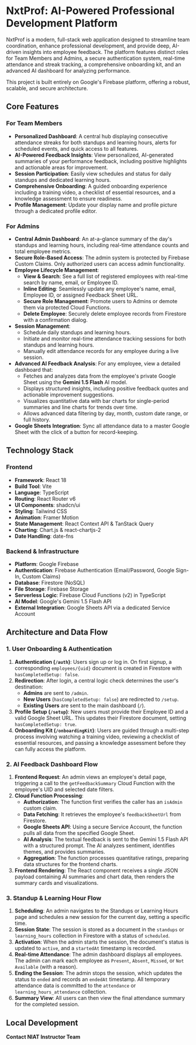 # NxtProf: AI-Powered Professional Development Platform

NxtProf is a modern, full-stack web application designed to streamline team coordination, enhance professional development, and provide deep, AI-driven insights into employee feedback. The platform features distinct roles for Team Members and Admins, a secure authentication system, real-time attendance and streak tracking, a comprehensive onboarding kit, and an advanced AI dashboard for analyzing performance.

This project is built entirely on Google's Firebase platform, offering a robust, scalable, and secure architecture.

## Core Features

### For Team Members

- **Personalized Dashboard**: A central hub displaying consecutive attendance streaks for both standups and learning hours, alerts for scheduled events, and quick access to all features.
- **AI-Powered Feedback Insights**: View personalized, AI-generated summaries of your performance feedback, including positive highlights and actionable areas for improvement.
- **Session Participation**: Easily view schedules and status for daily standups and dedicated learning hours.
- **Comprehensive Onboarding**: A guided onboarding experience including a training video, a checklist of essential resources, and a knowledge assessment to ensure readiness.
- **Profile Management**: Update your display name and profile picture through a dedicated profile editor.

### For Admins

- **Central Admin Dashboard**: An at-a-glance summary of the day's standups and learning hours, including real-time attendance counts and total employee metrics.
- **Secure Role-Based Access**: The admin system is protected by Firebase Custom Claims. Only authorized users can access admin functionality.
- **Employee Lifecycle Management**:
  - **View & Search**: See a full list of registered employees with real-time search by name, email, or Employee ID.
  - **Inline Editing**: Seamlessly update any employee's name, email, Employee ID, or assigned Feedback Sheet URL.
  - **Secure Role Management**: Promote users to Admins or demote them via protected Cloud Functions.
  - **Delete Employee**: Securely delete employee records from Firestore with a confirmation dialog.
- **Session Management**:
  - Schedule daily standups and learning hours.
  - Initiate and monitor real-time attendance tracking sessions for both standups and learning hours.
  - Manually edit attendance records for any employee during a live session.
- **Advanced AI Feedback Analysis**: For any employee, view a detailed dashboard that:
  - Fetches and analyzes data from the employee's private Google Sheet using the **Gemini 1.5 Flash** AI model.
  - Displays structured insights, including positive feedback quotes and actionable improvement suggestions.
  - Visualizes quantitative data with bar charts for single-period summaries and line charts for trends over time.
  - Allows advanced data filtering by day, month, custom date range, or full history.
- **Google Sheets Integration**: Sync all attendance data to a master Google Sheet with the click of a button for record-keeping.

## Technology Stack

### Frontend

- **Framework**: React 18
- **Build Tool**: Vite
- **Language**: TypeScript
- **Routing**: React Router v6
- **UI Components**: shadcn/ui
- **Styling**: Tailwind CSS
- **Animation**: Framer Motion
- **State Management**: React Context API & TanStack Query
- **Charting**: Chart.js & react-chartjs-2
- **Date Handling**: date-fns

### Backend & Infrastructure

- **Platform**: Google Firebase
- **Authentication**: Firebase Authentication (Email/Password, Google Sign-In, Custom Claims)
- **Database**: Firestore (NoSQL)
- **File Storage**: Firebase Storage
- **Serverless Logic**: Firebase Cloud Functions (v2) in TypeScript
- **AI Model**: Google's Gemini 1.5 Flash API
- **External Integration**: Google Sheets API via a dedicated Service Account

## Architecture and Data Flow

### 1. User Onboarding & Authentication

1.  **Authentication (`/auth`)**: Users sign up or log in. On first signup, a corresponding `employees/{uid}` document is created in Firestore with `hasCompletedSetup: false`.
2.  **Redirection**: After login, a central logic check determines the user's destination:
    - **Admins** are sent to `/admin`.
    - **New Users** (`hasCompletedSetup: false`) are redirected to `/setup`.
    - **Existing Users** are sent to the main dashboard (`/`).
3.  **Profile Setup (`/setup`)**: New users must provide their Employee ID and a valid Google Sheet URL. This updates their Firestore document, setting `hasCompletedSetup: true`.
4.  **Onboarding Kit (`/onboardingKit`)**: Users are guided through a multi-step process involving watching a training video, reviewing a checklist of essential resources, and passing a knowledge assessment before they can fully access the platform.

### 2. AI Feedback Dashboard Flow

1.  **Frontend Request**: An admin views an employee's detail page, triggering a call to the `getFeedbackSummary` Cloud Function with the employee's UID and selected date filters.
2.  **Cloud Function Processing**:
    - **Authorization**: The function first verifies the caller has an `isAdmin` custom claim.
    - **Data Fetching**: It retrieves the employee's `feedbackSheetUrl` from Firestore.
    - **Google Sheets API**: Using a secure Service Account, the function pulls all data from the specified Google Sheet.
    - **AI Analysis**: The textual feedback is sent to the Gemini 1.5 Flash API with a structured prompt. The AI analyzes sentiment, identifies themes, and provides summaries.
    - **Aggregation**: The function processes quantitative ratings, preparing data structures for the frontend charts.
3.  **Frontend Rendering**: The React component receives a single JSON payload containing AI summaries and chart data, then renders the summary cards and visualizations.

### 3. Standup & Learning Hour Flow

1.  **Scheduling**: An admin navigates to the Standups or Learning Hours page and schedules a new session for the current day, setting a specific time.
2.  **Session State**: The session is stored as a document in the `standups` or `learning_hours` collection in Firestore with a status of `scheduled`.
3.  **Activation**: When the admin starts the session, the document's status is updated to `active`, and a `startedAt` timestamp is recorded.
4.  **Real-time Attendance**: The admin dashboard displays all employees. The admin can mark each employee as `Present`, `Absent`, `Missed`, or `Not Available` (with a reason).
5.  **Ending the Session**: The admin stops the session, which updates the status to `ended` and records an `endedAt` timestamp. All temporary attendance data is committed to the `attendance` or `learning_hours_attendance` collection.
6.  **Summary View**: All users can then view the final attendance summary for the completed session.

## Local Development

**Contact NIAT Instructor Team**

